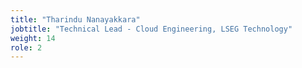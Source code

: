 ```yaml
---
title: "Tharindu Nanayakkara"
jobtitle: "Technical Lead - Cloud Engineering, LSEG Technology"
weight: 14
role: 2
---
```


